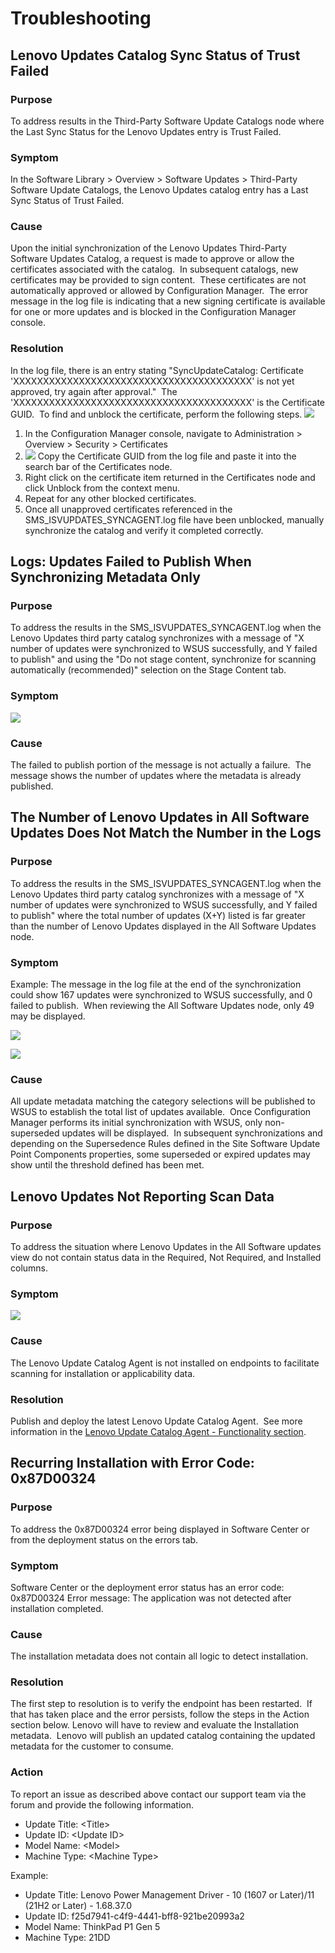 # **Troubleshooting**
## **Lenovo Updates Catalog Sync Status of Trust Failed**
### Purpose
To address results in the Third-Party Software Update Catalogs node where the Last Sync Status for the Lenovo Updates entry is Trust Failed.
### Symptom
In the Software Library > Overview > Software Updates > Third-Party Software Update Catalogs, the Lenovo Updates catalog entry has a Last Sync Status of Trust Failed.
### Cause
Upon the initial synchronization of the Lenovo Updates Third-Party Software Updates Catalog, a request is made to approve or allow the certificates associated with the catalog.  In subsequent catalogs, new certificates may be provided to sign content.  These certificates are not automatically approved or allowed by Configuration Manager.  The error message in the log file is indicating that a new signing certificate is available for one or more updates and is blocked in the Configuration Manager console.
### Resolution
In the log file, there is an entry stating "SyncUpdateCatalog: Certificate 'XXXXXXXXXXXXXXXXXXXXXXXXXXXXXXXXXXXXXXXX' is not yet approved, try again after approval."  The 'XXXXXXXXXXXXXXXXXXXXXXXXXXXXXXXXXXXXXXXX' is the Certificate GUID.  To find and unblock the certificate, perform the following steps.
![](https://cdrt.github.io/mk_docs/img/guides/luc/luc_cat_trust_fail_01.png)

1. In the Configuration Manager console, navigate to Administration > Overview > Security > Certificates
2. ![](https://cdrt.github.io/mk_docs/img/guides/luc/luc_cat_trust_fail_02.png)
	Copy the Certificate GUID from the log file and paste it into the search bar of the Certificates node.
3. Right click on the certificate item returned in the Certificates node and click Unblock from the context menu.
4. Repeat for any other blocked certificates.
5. Once all unapproved certificates referenced in the SMS_ISVUPDATES_SYNCAGENT.log file have been unblocked, manually synchronize the catalog and verify it completed correctly.

## **Logs: Updates Failed to Publish When Synchronizing Metadata Only**
### Purpose
To address the results in the SMS_ISVUPDATES_SYNCAGENT.log when the Lenovo Updates third party catalog synchronizes with a message of "X number of updates were synchronized to WSUS successfully, and Y failed to publish" and using the "Do not stage content, synchronize for scanning automatically (recommended)" selection on the Stage Content tab.
### Symptom
![](https://cdrt.github.io/mk_docs/img/guides/luc/luc_su_mdo_01.png)
### Cause
The failed to publish portion of the message is not actually a failure.  The message shows the number of updates where the metadata is already published.

## **The Number of Lenovo Updates in All Software Updates Does Not Match the Number in the Logs**

### Purpose
To address the results in the SMS_ISVUPDATES_SYNCAGENT.log when the Lenovo Updates third party catalog synchronizes with a message of "X number of updates were synchronized to WSUS successfully, and Y failed to publish" where the total number of updates (X+Y) listed is far greater than the number of Lenovo Updates displayed in the All Software Updates node.

### Symptom
Example: The message in the log file at the end of the synchronization could show 167 updates were synchronized to WSUS successfully, and 0 failed to publish.  When reviewing the All Software Updates node, only 49 may be displayed.

![](https://cdrt.github.io/mk_docs/img/guides/luc/luc_su_asu_01.png)

![](https://cdrt.github.io/mk_docs/img/guides/luc/luc_su_asu_02.png)
### Cause
All update metadata matching the category selections will be published to WSUS to establish the total list of updates available.  Once Configuration Manager performs its initial synchronization with WSUS, only non-superseded updates will be displayed.  In subsequent synchronizations and depending on the Supersedence Rules defined in the Site Software Update Point Components properties, some superseded or expired updates may show until the threshold defined has been met.

## **Lenovo Updates Not Reporting Scan Data**
### Purpose
To address the situation where Lenovo Updates in the All Software updates view do not contain status data in the Required, Not Required, and Installed columns.
### Symptom
![](https://cdrt.github.io/mk_docs/img/guides/luc/luc_asu_scandata_01.png)
### Cause
The Lenovo Update Catalog Agent is not installed on endpoints to facilitate scanning for installation or applicability data.
### Resolution
Publish and deploy the latest Lenovo Update Catalog Agent.  See more information in the [Lenovo Update Catalog Agent - Functionality section](https://cdrt.github.io/mk_docs/docs/guides/luc/luc_agnt).

## **Recurring Installation with Error Code: 0x87D00324**
### Purpose
To address the 0x87D00324 error being displayed in Software Center or from the deployment status on the errors tab.
### Symptom
Software Center or the deployment error status has an error code: 0x87D00324
Error message: The application was not detected after installation completed.
### Cause
The installation metadata does not contain all logic to detect installation.
### Resolution
The first step to resolution is to verify the endpoint has been restarted.  If that has taken place and the error persists, follow the steps in the Action section below. Lenovo will have to review and evaluate the Installation metadata.  Lenovo will publish an updated catalog containing the updated metadata for the customer to consume.
### Action
To report an issue as described above contact our support team via the forum and provide the following information.

- Update Title: <Title\>
- Update ID: <Update ID\>
- Model Name: <Model\>
- Machine Type: <Machine Type\>

Example:

- Update Title: Lenovo Power Management Driver - 10 (1607 or Later)/11 (21H2 or Later) - 1.68.37.0
- Update ID: f25d7941-c4f9-4441-bff8-921be20993a2
- Model Name: ThinkPad P1 Gen 5
- Machine Type: 21DD